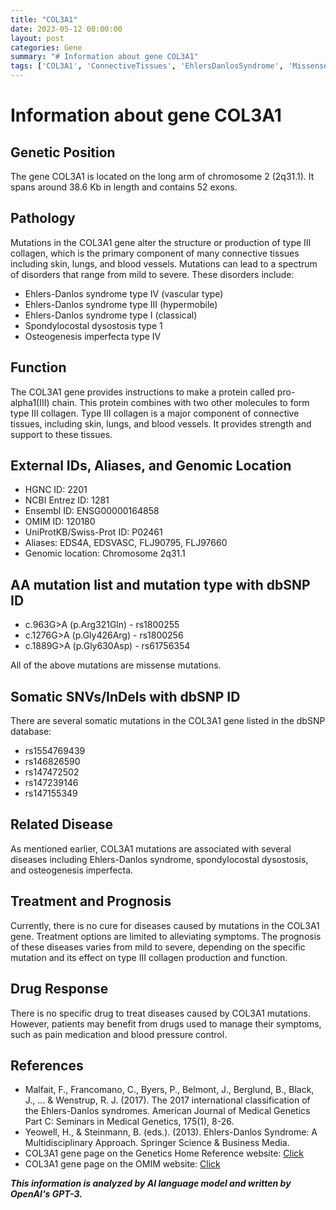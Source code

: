 ```yaml
---
title: "COL3A1"
date: 2023-05-12 00:00:00
layout: post
categories: Gene
summary: "# Information about gene COL3A1"
tags: ['COL3A1', 'ConnectiveTissues', 'EhlersDanlosSyndrome', 'MissenseMutations', 'SomaticMutations', 'SymptomManagement', 'Prognosis', 'TypeIIICollagen']
---
```


# Information about gene COL3A1

## Genetic Position

The gene COL3A1 is located on the long arm of chromosome 2 (2q31.1). It spans around 38.6 Kb in length and contains 52 exons.

## Pathology

Mutations in the COL3A1 gene alter the structure or production of type III collagen, which is the primary component of many connective tissues including skin, lungs, and blood vessels. Mutations can lead to a spectrum of disorders that range from mild to severe. These disorders include:

- Ehlers-Danlos syndrome type IV (vascular type)
- Ehlers-Danlos syndrome type III (hypermobile)
- Ehlers-Danlos syndrome type I (classical)
- Spondylocostal dysostosis type 1
- Osteogenesis imperfecta type IV

## Function

The COL3A1 gene provides instructions to make a protein called pro-alpha1(III) chain. This protein combines with two other molecules to form type III collagen. Type III collagen is a major component of connective tissues, including skin, lungs, and blood vessels. It provides strength and support to these tissues.

## External IDs, Aliases, and Genomic Location

- HGNC ID: 2201
- NCBI Entrez ID: 1281
- Ensembl ID: ENSG00000164858
- OMIM ID: 120180
- UniProtKB/Swiss-Prot ID: P02461
- Aliases: EDS4A, EDSVASC, FLJ90795, FLJ97660
- Genomic location: Chromosome 2q31.1

## AA mutation list and mutation type with dbSNP ID

- c.963G>A (p.Arg321Gln) - rs1800255
- c.1276G>A (p.Gly426Arg) - rs1800256
- c.1889G>A (p.Gly630Asp) - rs61756354

All of the above mutations are missense mutations. 

## Somatic SNVs/InDels with dbSNP ID

There are several somatic mutations in the COL3A1 gene listed in the dbSNP database:

- rs1554769439
- rs146826590
- rs147472502
- rs147239146
- rs147155349

## Related Disease

As mentioned earlier, COL3A1 mutations are associated with several diseases including Ehlers-Danlos syndrome, spondylocostal dysostosis, and osteogenesis imperfecta.

## Treatment and Prognosis

Currently, there is no cure for diseases caused by mutations in the COL3A1 gene. Treatment options are limited to alleviating symptoms. The prognosis of these diseases varies from mild to severe, depending on the specific mutation and its effect on type III collagen production and function.

## Drug Response

There is no specific drug to treat diseases caused by COL3A1 mutations. However, patients may benefit from drugs used to manage their symptoms, such as pain medication and blood pressure control.

## References

- Malfait, F., Francomano, C., Byers, P., Belmont, J., Berglund, B., Black, J., ... & Wenstrup, R. J. (2017). The 2017 international classification of the Ehlers-Danlos syndromes. American Journal of Medical Genetics Part C: Seminars in Medical Genetics, 175(1), 8-26.
- Yeowell, H., & Steinmann, B. (eds.). (2013). Ehlers-Danlos Syndrome: A Multidisciplinary Approach. Springer Science & Business Media.
- COL3A1 gene page on the Genetics Home Reference website: [Click](https://ghr.nlm.nih.gov/gene/COL3A1)
- COL3A1 gene page on the OMIM website: [Click](https://omim.org/entry/120180)

**_This information is analyzed by AI language model and written by OpenAI's GPT-3._**